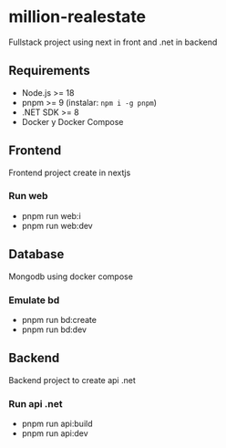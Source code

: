 # million-realestate
Fullstack project using next in front and .net in backend

## Requirements
- Node.js >= 18
- pnpm >= 9  (instalar: `npm i -g pnpm`)
- .NET SDK >= 8
- Docker y Docker Compose

## Frontend
Frontend project create in nextjs

### Run web 
- pnpm run web:i
- pnpm run web:dev

## Database
Mongodb using docker compose

### Emulate bd
- pnpm run bd:create
- pnpm run bd:dev

## Backend
Backend project to create api .net

### Run api .net
- pnpm run api:build
- pnpm run api:dev